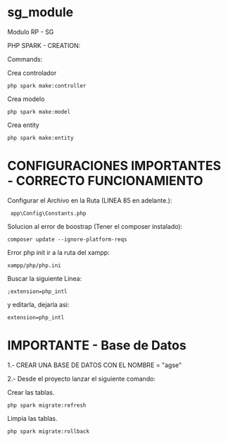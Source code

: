 # sg_module 
 Modulo RP - SG
 
 
 PHP SPARK - CREATION:


Commands: 

Crea controlador

    php spark make:controller

Crea modelo

    php spark make:model

Crea entity

    php spark make:entity

# CONFIGURACIONES IMPORTANTES - CORRECTO FUNCIONAMIENTO

Configurar el Archivo en la Ruta (LINEA 85 en adelante.):

     app\Config\Constants.php

Solucion al error de boostrap (Tener el composer instalado):

    composer update --ignore-platform-reqs

  Error php init ir a la ruta del xampp:

    xampp/php/php.ini
    
  Buscar la siguiente Linea:
  
    ;extension=php_intl  
    
  y editarla, dejarla asi:
  
    extension=php_intl

# IMPORTANTE - Base de Datos

1.- CREAR UNA BASE DE DATOS CON EL NOMBRE = "agse"


2.- Desde el proyecto lanzar el siguiente comando:


Crear las tablas.
    
    php spark migrate:refresh 
 
 Limpia las tablas.
 
    php spark migrate:rollback
